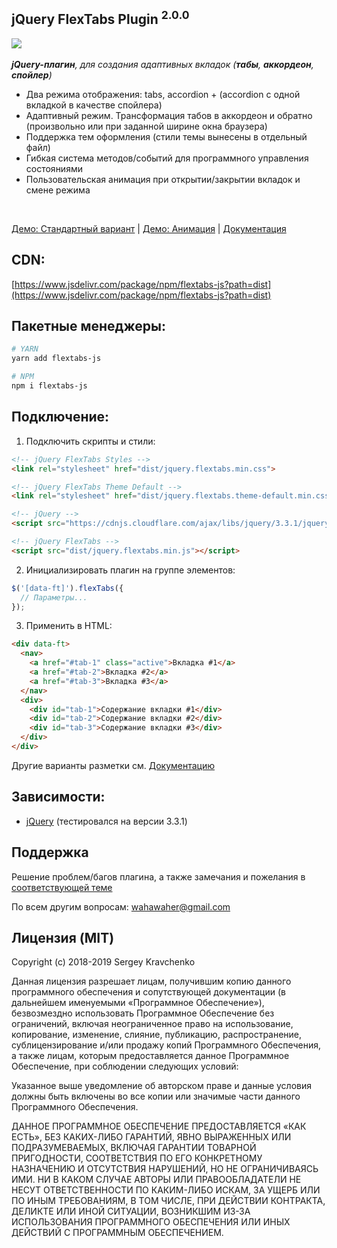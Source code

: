 jQuery FlexTabs Plugin <sup>2.0.0</sup>
-------
[![](https://data.jsdelivr.com/v1/package/npm/flextabs-js/badge)](https://www.jsdelivr.com/package/npm/flextabs-js) <br><br>
_**jQuery-плагин**, для создания адаптивных вкладок (**табы**, **аккордеон**, **спойлер**)_

* Два режима отображения: tabs, accordion + (accordion с одной вкладкой в качестве спойлера)
* Адаптивный режим. Трансформация табов в аккордеон и обратно (произвольно или при заданной ширине окна браузера)
* Поддержка тем оформления (стили темы вынесены в отдельный файл)
* Гибкая система методов/событий для программного управления состояниями
* Пользовательская анимация при открытии/закрытии вкладок и смене режима
<br>

[Демо: Стандартный вариант](https://wahawaher.github.io/flextabs-js/demo-default.html) | [Демо: Анимация](https://wahawaher.github.io/flextabs-js/demo-animation.html) | [Документация](https://wahawaher.github.io/flextabs-js/)

## CDN:
[https://www.jsdelivr.com/package/npm/flextabs-js?path=dist](https://www.jsdelivr.com/package/npm/flextabs-js?path=dist)

## Пакетные менеджеры:
```sh
# YARN
yarn add flextabs-js

# NPM
npm i flextabs-js
```

## Подключение:

1. Подключить скрипты и стили:
```html
<!-- jQuery FlexTabs Styles -->
<link rel="stylesheet" href="dist/jquery.flextabs.min.css">

<!-- jQuery FlexTabs Theme Default -->
<link rel="stylesheet" href="dist/jquery.flextabs.theme-default.min.css">

<!-- jQuery -->
<script src="https://cdnjs.cloudflare.com/ajax/libs/jquery/3.3.1/jquery.min.js"></script>

<!-- jQuery FlexTabs -->
<script src="dist/jquery.flextabs.min.js"></script>
```
2. Инициализировать плагин на группе элементов:
```javascript
$('[data-ft]').flexTabs({
  // Параметры...
});
```
3. Применить в HTML:
```html
<div data-ft>
  <nav>
    <a href="#tab-1" class="active">Вкладка #1</a>
    <a href="#tab-2">Вкладка #2</a>
    <a href="#tab-3">Вкладка #3</a>
  </nav>
  <div>
    <div id="tab-1">Содержание вкладки #1</div>
    <div id="tab-2">Содержание вкладки #2</div>
    <div id="tab-3">Содержание вкладки #3</div>
  </div>
</div>
```
Другие варианты разметки см. [Документацию](https://wahawaher.github.io/flextabs-js)

## Зависимости:
- [jQuery](http://jquery.com/download/) (тестировался на версии 3.3.1)

## Поддержка
Решение проблем/багов плагина, а также замечания и пожелания в [соответствующей теме](https://github.com/WahaWaher/flextabs-js/issues)

По всем другим вопросам:  [wahawaher@gmail.com](mailto:wahawaher@gmail.com "Написать на wahawaher@gmail.com")

## Лицензия (MIT)
Copyright (c) 2018-2019 Sergey Kravchenko

Данная лицензия разрешает лицам, получившим копию данного программного обеспечения и сопутствующей документации (в дальнейшем именуемыми «Программное Обеспечение»), безвозмездно использовать Программное Обеспечение без ограничений, включая неограниченное право на использование, копирование, изменение, слияние, публикацию, распространение, сублицензирование и/или продажу копий Программного Обеспечения, а также лицам, которым предоставляется данное Программное Обеспечение, при соблюдении следующих условий:

Указанное выше уведомление об авторском праве и данные условия должны быть включены во все копии или значимые части данного Программного Обеспечения.

ДАННОЕ ПРОГРАММНОЕ ОБЕСПЕЧЕНИЕ ПРЕДОСТАВЛЯЕТСЯ «КАК ЕСТЬ», БЕЗ КАКИХ-ЛИБО ГАРАНТИЙ, ЯВНО ВЫРАЖЕННЫХ ИЛИ ПОДРАЗУМЕВАЕМЫХ, ВКЛЮЧАЯ ГАРАНТИИ ТОВАРНОЙ ПРИГОДНОСТИ, СООТВЕТСТВИЯ ПО ЕГО КОНКРЕТНОМУ НАЗНАЧЕНИЮ И ОТСУТСТВИЯ НАРУШЕНИЙ, НО НЕ ОГРАНИЧИВАЯСЬ ИМИ. НИ В КАКОМ СЛУЧАЕ АВТОРЫ ИЛИ ПРАВООБЛАДАТЕЛИ НЕ НЕСУТ ОТВЕТСТВЕННОСТИ ПО КАКИМ-ЛИБО ИСКАМ, ЗА УЩЕРБ ИЛИ ПО ИНЫМ ТРЕБОВАНИЯМ, В ТОМ ЧИСЛЕ, ПРИ ДЕЙСТВИИ КОНТРАКТА, ДЕЛИКТЕ ИЛИ ИНОЙ СИТУАЦИИ, ВОЗНИКШИМ ИЗ-ЗА ИСПОЛЬЗОВАНИЯ ПРОГРАММНОГО ОБЕСПЕЧЕНИЯ ИЛИ ИНЫХ ДЕЙСТВИЙ С ПРОГРАММНЫМ ОБЕСПЕЧЕНИЕМ.
